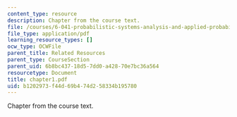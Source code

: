 ```yaml
---
content_type: resource
description: Chapter from the course text.
file: /courses/6-041-probabilistic-systems-analysis-and-applied-probability-spring-2006/b1202973f44d69b474d258334b195780_chapter1.pdf
file_type: application/pdf
learning_resource_types: []
ocw_type: OCWFile
parent_title: Related Resources
parent_type: CourseSection
parent_uid: 6b8bc437-18d5-7dd0-a428-70e7bc36a564
resourcetype: Document
title: chapter1.pdf
uid: b1202973-f44d-69b4-74d2-58334b195780
---
```

Chapter from the course text.

